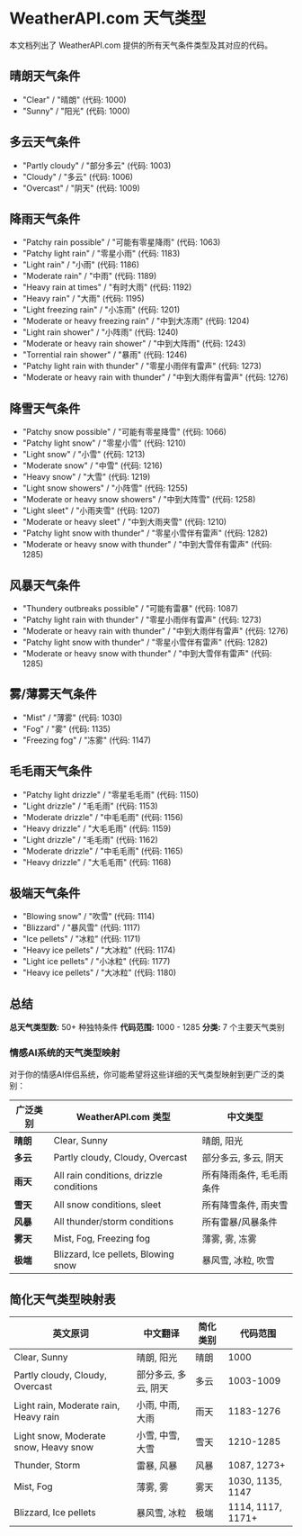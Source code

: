 # WeatherAPI.com 天气类型

本文档列出了 WeatherAPI.com 提供的所有天气条件类型及其对应的代码。

## 晴朗天气条件

- "Clear" / "晴朗" (代码: 1000)
- "Sunny" / "阳光" (代码: 1000)

## 多云天气条件

- "Partly cloudy" / "部分多云" (代码: 1003)
- "Cloudy" / "多云" (代码: 1006)
- "Overcast" / "阴天" (代码: 1009)

## 降雨天气条件

- "Patchy rain possible" / "可能有零星降雨" (代码: 1063)
- "Patchy light rain" / "零星小雨" (代码: 1183)
- "Light rain" / "小雨" (代码: 1186)
- "Moderate rain" / "中雨" (代码: 1189)
- "Heavy rain at times" / "有时大雨" (代码: 1192)
- "Heavy rain" / "大雨" (代码: 1195)
- "Light freezing rain" / "小冻雨" (代码: 1201)
- "Moderate or heavy freezing rain" / "中到大冻雨" (代码: 1204)
- "Light rain shower" / "小阵雨" (代码: 1240)
- "Moderate or heavy rain shower" / "中到大阵雨" (代码: 1243)
- "Torrential rain shower" / "暴雨" (代码: 1246)
- "Patchy light rain with thunder" / "零星小雨伴有雷声" (代码: 1273)
- "Moderate or heavy rain with thunder" / "中到大雨伴有雷声" (代码: 1276)

## 降雪天气条件

- "Patchy snow possible" / "可能有零星降雪" (代码: 1066)
- "Patchy light snow" / "零星小雪" (代码: 1210)
- "Light snow" / "小雪" (代码: 1213)
- "Moderate snow" / "中雪" (代码: 1216)
- "Heavy snow" / "大雪" (代码: 1219)
- "Light snow showers" / "小阵雪" (代码: 1255)
- "Moderate or heavy snow showers" / "中到大阵雪" (代码: 1258)
- "Light sleet" / "小雨夹雪" (代码: 1207)
- "Moderate or heavy sleet" / "中到大雨夹雪" (代码: 1210)
- "Patchy light snow with thunder" / "零星小雪伴有雷声" (代码: 1282)
- "Moderate or heavy snow with thunder" / "中到大雪伴有雷声" (代码: 1285)

## 风暴天气条件

- "Thundery outbreaks possible" / "可能有雷暴" (代码: 1087)
- "Patchy light rain with thunder" / "零星小雨伴有雷声" (代码: 1273)
- "Moderate or heavy rain with thunder" / "中到大雨伴有雷声" (代码: 1276)
- "Patchy light snow with thunder" / "零星小雪伴有雷声" (代码: 1282)
- "Moderate or heavy snow with thunder" / "中到大雪伴有雷声" (代码: 1285)

## 雾/薄雾天气条件

- "Mist" / "薄雾" (代码: 1030)
- "Fog" / "雾" (代码: 1135)
- "Freezing fog" / "冻雾" (代码: 1147)

## 毛毛雨天气条件

- "Patchy light drizzle" / "零星毛毛雨" (代码: 1150)
- "Light drizzle" / "毛毛雨" (代码: 1153)
- "Moderate drizzle" / "中毛毛雨" (代码: 1156)
- "Heavy drizzle" / "大毛毛雨" (代码: 1159)
- "Light drizzle" / "毛毛雨" (代码: 1162)
- "Moderate drizzle" / "中毛毛雨" (代码: 1165)
- "Heavy drizzle" / "大毛毛雨" (代码: 1168)

## 极端天气条件

- "Blowing snow" / "吹雪" (代码: 1114)
- "Blizzard" / "暴风雪" (代码: 1117)
- "Ice pellets" / "冰粒" (代码: 1171)
- "Heavy ice pellets" / "大冰粒" (代码: 1174)
- "Light ice pellets" / "小冰粒" (代码: 1177)
- "Heavy ice pellets" / "大冰粒" (代码: 1180)

## 总结

**总天气类型数:** 50+ 种独特条件
**代码范围:** 1000 - 1285
**分类:** 7 个主要天气类别

### 情感AI系统的天气类型映射

对于你的情感AI伴侣系统，你可能希望将这些详细的天气类型映射到更广泛的类别：

| 广泛类别 | WeatherAPI.com 类型 | 中文类型 |
|---|---|---|
| **晴朗** | Clear, Sunny | 晴朗, 阳光 |
| **多云** | Partly cloudy, Cloudy, Overcast | 部分多云, 多云, 阴天 |
| **雨天** | All rain conditions, drizzle conditions | 所有降雨条件, 毛毛雨条件 |
| **雪天** | All snow conditions, sleet | 所有降雪条件, 雨夹雪 |
| **风暴** | All thunder/storm conditions | 所有雷暴/风暴条件 |
| **雾天** | Mist, Fog, Freezing fog | 薄雾, 雾, 冻雾 |
| **极端** | Blizzard, Ice pellets, Blowing snow | 暴风雪, 冰粒, 吹雪 |

## 简化天气类型映射表

| 英文原词 | 中文翻译 | 简化类别 | 代码范围 |
|---|---|---|---|
| Clear, Sunny | 晴朗, 阳光 | 晴朗 | 1000 |
| Partly cloudy, Cloudy, Overcast | 部分多云, 多云, 阴天 | 多云 | 1003-1009 |
| Light rain, Moderate rain, Heavy rain | 小雨, 中雨, 大雨 | 雨天 | 1183-1276 |
| Light snow, Moderate snow, Heavy snow | 小雪, 中雪, 大雪 | 雪天 | 1210-1285 |
| Thunder, Storm | 雷暴, 风暴 | 风暴 | 1087, 1273+ |
| Mist, Fog | 薄雾, 雾 | 雾天 | 1030, 1135, 1147 |
| Blizzard, Ice pellets | 暴风雪, 冰粒 | 极端 | 1114, 1117, 1171+ |